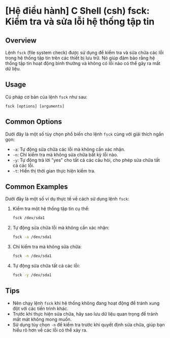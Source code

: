 # [Hệ điều hành] C Shell (csh) fsck: Kiểm tra và sửa lỗi hệ thống tập tin

## Overview
Lệnh `fsck` (file system check) được sử dụng để kiểm tra và sửa chữa các lỗi trong hệ thống tập tin trên các thiết bị lưu trữ. Nó giúp đảm bảo rằng hệ thống tập tin hoạt động bình thường và không có lỗi nào có thể gây ra mất dữ liệu.

## Usage
Cú pháp cơ bản của lệnh `fsck` như sau:
```
fsck [options] [arguments]
```

## Common Options
Dưới đây là một số tùy chọn phổ biến cho lệnh `fsck` cùng với giải thích ngắn gọn:

- `-a`: Tự động sửa chữa các lỗi mà không cần xác nhận.
- `-n`: Chỉ kiểm tra mà không sửa chữa bất kỳ lỗi nào.
- `-y`: Tự động trả lời "yes" cho tất cả các câu hỏi, cho phép sửa chữa tất cả các lỗi.
- `-t`: Hiển thị thời gian thực hiện kiểm tra.

## Common Examples
Dưới đây là một số ví dụ thực tế về cách sử dụng lệnh `fsck`:

1. Kiểm tra một hệ thống tập tin cụ thể:
   ```bash
   fsck /dev/sda1
   ```

2. Tự động sửa chữa lỗi mà không cần xác nhận:
   ```bash
   fsck -a /dev/sda1
   ```

3. Chỉ kiểm tra mà không sửa chữa:
   ```bash
   fsck -n /dev/sda1
   ```

4. Tự động sửa chữa tất cả các lỗi:
   ```bash
   fsck -y /dev/sda1
   ```

## Tips
- Nên chạy lệnh `fsck` khi hệ thống không đang hoạt động để tránh xung đột với các tiến trình khác.
- Trước khi thực hiện sửa chữa, hãy sao lưu dữ liệu quan trọng để tránh mất mát không mong muốn.
- Sử dụng tùy chọn `-n` để kiểm tra trước khi quyết định sửa chữa, giúp bạn hiểu rõ hơn về các lỗi có thể xảy ra.